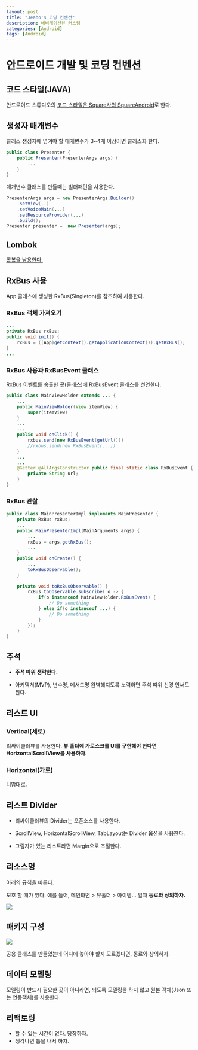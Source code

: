 ```yaml
---
layout: post
title: "Jeaho's 코딩 컨벤션"
description: 네비게이션뷰 커스텀
categories: [Android]
tags: [Android]
---
```


# 안드로이드 개발 및 코딩 컨벤션

## 코드 스타일(JAVA)

안드로이드 스튜디오의 [코드 스타일은 Square사의 SquareAndroid](https://github.com/square/java-code-styles)로 한다.

## 생성자 매개변수

클래스 생성자에 넘겨야 할 매개변수가 3~4개 이상이면 클래스화 한다.

```java
public class Presenter {
    public Presenter(PresenterArgs args) {
        ...
    }
}
```

매개변수 클래스를 만들때는 빌더패턴을 사용한다.

```java
PresenterArgs args = new PresenterArgs.Builder()
    .setView(..)
    .setVoiceMain(...)
    .setResourceProvider(...)
    .build();
Presenter presenter =  new Presenter(args);
```



## Lombok

[롬복을 남용한다.](https://projectlombok.org/features/all)



## RxBus 사용

App 클래스에 생성한 RxBus(Singleton)를 참조하여 사용한다.

### RxBus 객체 가져오기

```java
...
private RxBus rxBus;
public void init() {
    rxBus = ((App)getContext().getApplicationContext()).getRxBus();
}
...
```

### RxBus 사용과 RxBusEvent 클래스

RxBus 이벤트를 송출한 곳(클래스)에 RxBusEvent 클래스를 선언한다.

```java
public class MainViewHolder extends ... {
    ...
    public MainViewHolder(View itemView) {
        super(itemView)
    }
    ...
    ...
    public void onClick() {
        rxbus.send(new RxBusEvent(getUrl()))
        //rxbus.send(new RxBusEvent(...))
    }
    ...
    ...
    @Getter @AllArgsConstructor public final static class RxBusEvent {
		private String url;
    }
}
```

### RxBus 관찰

```java
public class MainPresenterImpl implements MainPresenter {
    private RxBus rxBus;
    ...
    public MainPresenterImpl(MainArguments args) {
        ...
		rxBus = args.getRxBus();
        ...
    }
	public void onCreate() {
    	...
    	toRxBusObservable();
    }
    
    private void toRxBusObservable() {
        rxBus.toObservable.subscribe( o -> {
            if(o instanceof MainViewHolder.RxBusEvent) {
                // Do something
            } else if(o instanceof ...) {
                // Do something
            }
        });
    }
}
```



## 주석

* **주석 따위 생략한다.**

* 아키텍쳐(MVP), 변수명, 메서드명 완벽해지도록 노력하면 주석 따위 신경 안써도 된다.



## 리스트 UI

### Vertical(세로)

리싸이클러뷰를 사용한다. **뷰 홀더에 가로스크롤 UI를 구현해야 한다면 HorizontalScrollView를 사용하자.**

### Horizontal(가로)

니맘대로.



## 리스트 Divider

* 리싸이클러뷰의 Divider는 오픈소스를 사용한다.

* ScrollView, HorizontalScrollView, TabLayout는 Divider 옵션을 사용한다.
* 그림자가 있는 리스트라면 Margin으로 조절한다.



## 리소스명

아래의 규칙을 따른다.

모호 할 때가 있다. 예를 들어, 메인화면 > 뷰홀더 > 아이템... 일때 **동료와 상의하자.**

![](https://ovso.github.io/images/resource_naming.png)



## 패키지 구성

![](https://ovso.github.io/images/mvp_package.png)

공용 클래스를 만들었는데 어디에 놓아야 할지 모르겠다면, 동료와 상의하자.



## 데이터 모델링

모델링이 반드시 필요한 곳이 아니라면, 되도록 모델링을 하지 않고 원본 객체(Json 또는 연동객체)를 사용한다.



## 리팩토링

* 할 수 있는 시간이 없다. 당장하자.
* 생각나면 틈을 내서 하자.